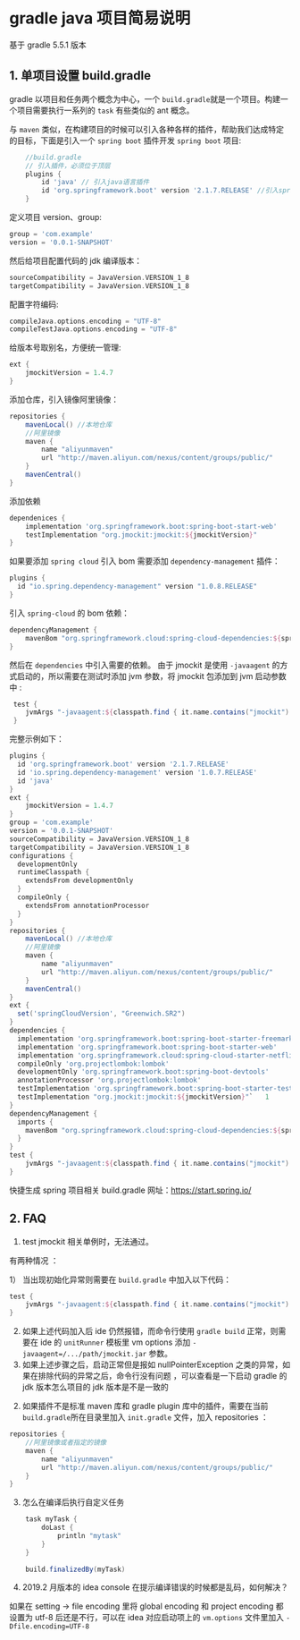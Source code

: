 # gradle java 项目简易说明

基于 gradle 5.5.1 版本
## 1. 单项目设置 build.gradle 

gradle 以项目和任务两个概念为中心，一个 `build.gradle`就是一个项目。构建一个项目需要执行一系列的 `task` 有些类似的 ant 概念。

与 `maven` 类似，在构建项目的时候可以引入各种各样的插件，帮助我们达成特定的目标，下面是引入一个 `spring boot` 插件开发 `spring boot` 项目:
```gradle
	//build.gradle
	// 引入插件，必须位于顶层
	plugins {
		id 'java' // 引入java语言插件
		id 'org.springframework.boot' version '2.1.7.RELEASE' //引入spring boot 插件 版本号为 2.1.7.RELEASE
	}
```
定义项目 version、group:
```gradle
group = 'com.example'
version = '0.0.1-SNAPSHOT'
```
然后给项目配置代码的 jdk 编译版本：
```gradle
sourceCompatibility = JavaVersion.VERSION_1_8
targetCompatibility = JavaVersion.VERSION_1_8
```
配置字符编码:
```gradle
compileJava.options.encoding = "UTF-8"
compileTestJava.options.encoding = "UTF-8"
```
给版本号取别名，方便统一管理:
```gradle
ext {
	jmockitVersion = 1.4.7
}
```
添加仓库，引入镜像阿里镜像：
```gradle
repositories {
    mavenLocal() //本地仓库
    //阿里镜像
    maven {
        name "aliyunmaven"
        url "http://maven.aliyun.com/nexus/content/groups/public/"
    }
    mavenCentral()
}
```
添加依赖
```gradle
dependenices {
	implementation 'org.springframework.boot:spring-boot-start-web'
	testImplementation "org.jmockit:jmockit:${jmockitVersion}"
}
```

如果要添加 `spring cloud` 引入 bom 需要添加 `dependency-management` 插件：
```gradle
plugins {
  id "io.spring.dependency-management" version "1.0.8.RELEASE"
}
```
引入 `spring-cloud` 的 bom 依赖：
```gradle
dependencyManagement {
	mavenBom "org.springframework.cloud:spring-cloud-dependencies:${springCloudVersion}"
}
```
然后在 `dependencies` 中引入需要的依赖。
由于 jmockit 是使用 `-javaagent` 的方式启动的，所以需要在测试时添加 jvm 参数，将 jmockit 包添加到 jvm 启动参数中 :

```gradle 
 test { 
 	jvmArgs "-javaagent:${classpath.find { it.name.contains("jmockit") }.absolutePath}" 
 }
```
完整示例如下：
```gradle 
plugins {
  id 'org.springframework.boot' version '2.1.7.RELEASE'
  id 'io.spring.dependency-management' version '1.0.7.RELEASE'
  id 'java'
}
ext {
    jmockitVersion = 1.4.7
}
group = 'com.example'
version = '0.0.1-SNAPSHOT'
sourceCompatibility = JavaVersion.VERSION_1_8
targetCompatibility = JavaVersion.VERSION_1_8
configurations {
  developmentOnly
  runtimeClasspath {
    extendsFrom developmentOnly
  }
  compileOnly {
    extendsFrom annotationProcessor
  }
}
repositories {
    mavenLocal() //本地仓库
    //阿里镜像
    maven {
        name "aliyunmaven"
        url "http://maven.aliyun.com/nexus/content/groups/public/"
    }
    mavenCentral()
}
ext {
  set('springCloudVersion', "Greenwich.SR2")
}
dependencies {
  implementation 'org.springframework.boot:spring-boot-starter-freemarker'
  implementation 'org.springframework.boot:spring-boot-starter-web'
  implementation 'org.springframework.cloud:spring-cloud-starter-netflix-eureka-client'
  compileOnly 'org.projectlombok:lombok'
  developmentOnly 'org.springframework.boot:spring-boot-devtools'
  annotationProcessor 'org.projectlombok:lombok'
  testImplementation 'org.springframework.boot:spring-boot-starter-test'
  testImplementation "org.jmockit:jmockit:${jmockitVersion}"`	1
}
dependencyManagement {
  imports {
    mavenBom "org.springframework.cloud:spring-cloud-dependencies:${springCloudVersion}"
  }
}
test { 
 	jvmArgs "-javaagent:${classpath.find { it.name.contains("jmockit") }.absolutePath}"
}

```
快捷生成 spring 项目相关 build.gradle 网址：https://start.spring.io/

## 2. FAQ
1. test jmockit 相关单例时，无法通过。

有两种情况 ：

1） 当出现初始化异常则需要在 `build.gradle` 中加入以下代码：
```gradle
test { 
 	jvmArgs "-javaagent:${classpath.find { it.name.contains("jmockit") }.absolutePath}"
}
```
2)   如果上述代码加入后 ide 仍然报错，而命令行使用 `gradle build` 正常，则需要在 ide 的 `unitRunner` 模板里 vm options 添加 `-javaagent=/.../path/jmockit.jar` 参数。
3)   如果上述步骤之后，启动正常但是报如 nullPointerException  之类的异常，如果在排除代码的异常之后，命令行没有问题 ，可以查看是一下启动 gradle 的 jdk 版本怎么项目的 jdk 版本是不是一致的

2. 如果插件不是标准 maven 库和 gradle plugin 库中的插件，需要在当前 `build.gradle`所在目录里加入 `init.gradle` 文件，加入 repositories ：
```gradle
repositories {
    //阿里镜像或者指定的镜像
    maven {
        name "aliyunmaven"
        url "http://maven.aliyun.com/nexus/content/groups/public/"
    }
}
```
3. 怎么在编译后执行自定义任务

```gradle 
	task myTask {
		doLast {
			println "mytask"
		}
	}
	
	build.finalizedBy(myTask)
```

4. 2019.2 月版本的 idea console 在提示编译错误的时候都是乱码，如何解决？

如果在 setting ->  file encoding  里将 global encoding 和 project encoding 都设置为 utf-8 后还是不行，可以在 idea 对应启动项上的 `vm.options` 文件里加入 `-Dfile.encoding=UTF-8`



